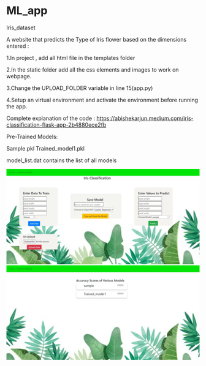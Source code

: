 # ML_app
Iris_dataset

A website that predicts the Type of Iris flower based on the dimensions entered :

1.In project , add all html file in the templates folder

2.In the static folder add all the css elements and images to work on webpage.

3.Change the UPLOAD_FOLDER variable in line 15(app.py)

4.Setup an virtual environment and activate the environment before running the app.

Complete explanation of the code : https://abishekarjun.medium.com/iris-classification-flask-app-2b4880ece2fb



Pre-Trained Models:

Sample.pkl
Trained_model1.pkl


model_list.dat contains the list of all models


![alt text](1.JPG)
![alt text](2.JPG)
